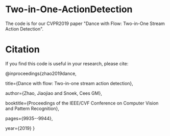 # Two-in-One-ActionDetection

The code is for our CVPR2019 paper "Dance with Flow: Two-in-One Stream Action Detection". 

# Citation

If you find this code is useful in your research, please cite:

@inproceedings{zhao2019dance,

  title={Dance with flow: Two-in-one stream action detection},
  
  author={Zhao, Jiaojiao and Snoek, Cees GM},
  
  booktitle={Proceedings of the IEEE/CVF Conference on Computer Vision and Pattern Recognition},
  
  pages={9935--9944},
  
  year={2019}
}



